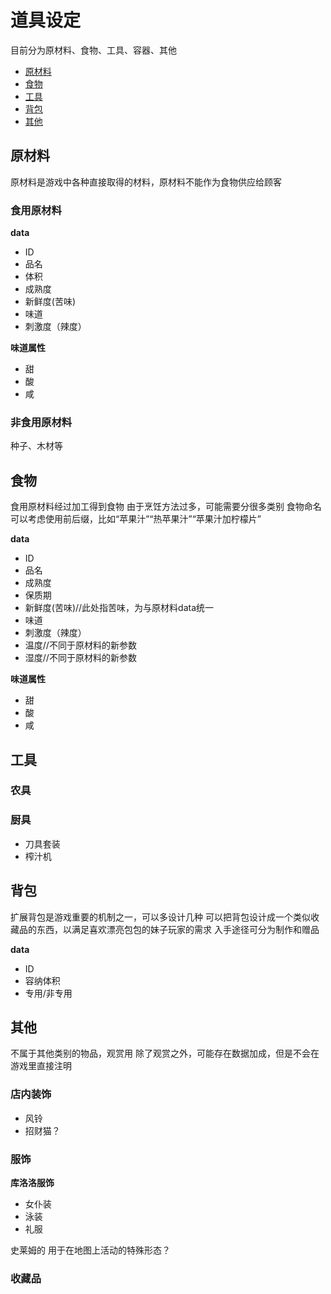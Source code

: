 # 道具设定

目前分为原材料、食物、工具、容器、其他

- [原材料](#原材料)
- [食物](#食物)
- [工具](#工具)
- [背包](#背包)
- [其他](#其他)

## 原材料

原材料是游戏中各种直接取得的材料，原材料不能作为食物供应给顾客

### 食用原材料

**data**

* ID
* 品名
* 体积
* 成熟度
* 新鲜度(苦味)
* 味道
* 刺激度（辣度）

**味道属性**
* 甜
* 酸
* 咸

### 非食用原材料

种子、木材等

## 食物

食用原材料经过加工得到食物
由于烹饪方法过多，可能需要分很多类别
食物命名可以考虑使用前后缀，比如“苹果汁”“热苹果汁”“苹果汁加柠檬片”

**data**

* ID
* 品名
* 成熟度
* 保质期
* 新鲜度(苦味)//此处指苦味，为与原材料data统一
* 味道
* 刺激度（辣度）
* 温度//不同于原材料的新参数
* 湿度//不同于原材料的新参数

**味道属性**
* 甜
* 酸
* 咸

## 工具

### 农具

### 厨具

* 刀具套装
* 榨汁机

## 背包

扩展背包是游戏重要的机制之一，可以多设计几种
可以把背包设计成一个类似收藏品的东西，以满足喜欢漂亮包包的妹子玩家的需求
入手途径可分为制作和赠品

**data**

* ID
* 容纳体积
* 专用/非专用

## 其他

不属于其他类别的物品，观赏用
除了观赏之外，可能存在数据加成，但是不会在游戏里直接注明

### 店内装饰

* 风铃
* 招财猫？
  
### 服饰

**库洛洛服饰**

* 女仆装
* 泳装
* 礼服

史莱姆的
用于在地图上活动的特殊形态？

### 收藏品
